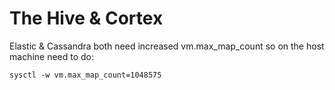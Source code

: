 # The Hive & Cortex

Elastic & Cassandra both need increased vm.max_map_count so on the host machine need to do:

```
sysctl -w vm.max_map_count=1048575
```
